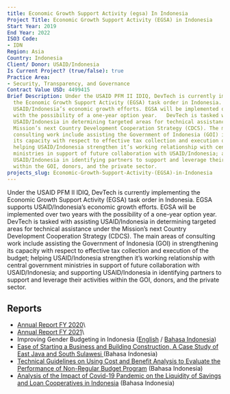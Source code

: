 ```yaml
---
title: Economic Growth Support Activity (egsa) In Indonesia
Project Title: Economic Growth Support Activity (EGSA) in Indonesia
Start Year: 2019
End Year: 2022
ISO3 Code:
- IDN
Region: Asia
Country: Indonesia
Client/ Donor: USAID/Indonesia
Is Current Project? (true/false): true
Practice Area:
- Security, Transparency, and Governance
Contract Value USD: 4499415
Brief Description: Under the USAID PFM II IDIQ, DevTech is currently implementing
  the Economic Growth Support Activity (EGSA) task order in Indonesia. EGSA supports
  USAID/Indonesia’s economic growth efforts. EGSA will be implemented over two years
  with the possibility of a one-year option year.   DevTech is tasked with assisting
  USAID/Indonesia in determining targeted areas for technical assistance under the
  Mission’s next Country Development Cooperation Strategy (CDCS). The main areas of
  consulting work include assisting the Government of Indonesia (GOI) in  strengthening
  its capacity with respect to effective tax collection and execution of the budget;
  helping USAID/Indonesia strengthen it’s working relationship with central government
  ministries in support of future collaboration with USAID/Indonesia; and supporting
  USAID/Indonesia in identifying partners to support and leverage their activities
  within the GOI, donors, and the private sector.
projects_slug: Economic-Growth-Support-Activity-(EGSA)-in-Indonesia
---
```


Under the USAID PFM II IDIQ, DevTech is currently implementing the Economic Growth Support Activity (EGSA) task order in Indonesia. EGSA supports USAID/Indonesia’s economic growth efforts. EGSA will be implemented over two years with the possibility of a one-year option year.   DevTech is tasked with assisting USAID/Indonesia in determining targeted areas for technical assistance under the Mission’s next Country Development Cooperation Strategy (CDCS). The main areas of consulting work include assisting the Government of Indonesia (GOI) in  strengthening its capacity with respect to effective tax collection and execution of the budget; helping USAID/Indonesia strengthen it’s working relationship with central government ministries in support of future collaboration with USAID/Indonesia; and supporting USAID/Indonesia in identifying partners to support and leverage their activities within the GOI, donors, and the private sector.

## Reports

* [Annual Report FY 2020](https://pdf.usaid.gov/pdf_docs/PA00XHG9.pdf)\
* [Annual Report FY 2021](https://pdf.usaid.gov/pdf_docs/PA00Z6M4.pdf)\
* Improving Gender Budgeting in Indonesia  ([English](https://pdf.usaid.gov/pdf_docs/PA00ZJ2P.pdf) / [Bahasa Indonesia](https://pdf.usaid.gov/pdf_docs/PA00ZJ2Q.pdf))
* [Ease of Starting a Business and Building Construction, A Case Study of East Java and South Sulawesi ](https://pdf.usaid.gov/pdf_docs/PA00ZJ2M.pdf)(Bahasa Indonesia)
* [Technical Guidelines on Using Cost and Benefit Analysis to Evaluate the Performance of Non-Regular Budget Program](https://pdf.usaid.gov/pdf_docs/PA00Z79K.pdf) (Bahasa Indonesia)
* [Analysis of the Impact of Covid-19 Pandemic on the Liquidity of Savings and Loan Cooperatives in Indonesia](https://pdf.usaid.gov/pdf_docs/PA00Z79J.pdf) (Bahasa Indonesia)